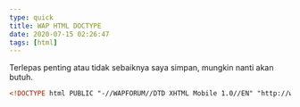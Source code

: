 ```yaml
---
type: quick
title: WAP HTML DOCTYPE
date: 2020-07-15 02:26:47
tags: [html]
---
```


Terlepas penting atau tidak sebaiknya saya simpan, mungkin nanti akan butuh.

``` html
<!DOCTYPE html PUBLIC "-//WAPFORUM//DTD XHTML Mobile 1.0//EN" "http://www.wapforum.org/DTD/xhtml-mobile10.dtd">
```